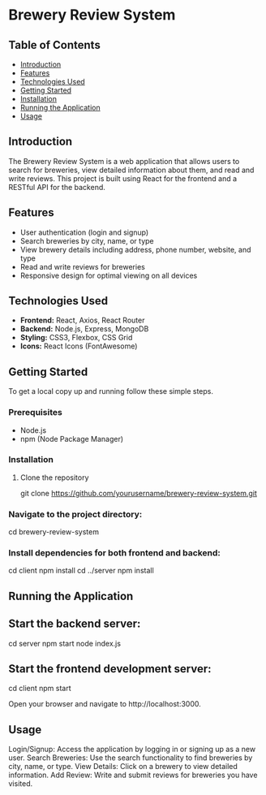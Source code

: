 # Brewery Review System

## Table of Contents
- [Introduction](#introduction)
- [Features](#features)
- [Technologies Used](#technologies-used)
- [Getting Started](#getting-started)
- [Installation](#installation)
- [Running the Application](#running-the-application)
- [Usage](#usage)

## Introduction
The Brewery Review System is a web application that allows users to search for breweries, view detailed information about them, and read and write reviews. This project is built using React for the frontend and a RESTful API for the backend.

## Features
- User authentication (login and signup)
- Search breweries by city, name, or type
- View brewery details including address, phone number, website, and type
- Read and write reviews for breweries
- Responsive design for optimal viewing on all devices

## Technologies Used
- **Frontend:** React, Axios, React Router
- **Backend:** Node.js, Express, MongoDB
- **Styling:** CSS3, Flexbox, CSS Grid
- **Icons:** React Icons (FontAwesome)

## Getting Started
To get a local copy up and running follow these simple steps.

### Prerequisites
- Node.js
- npm (Node Package Manager)

### Installation

1. Clone the repository

   git clone https://github.com/yourusername/brewery-review-system.git

### Navigate to the project directory:

   cd brewery-review-system


### Install dependencies for both frontend and backend:
   cd client
   npm install
   cd ../server
   npm install

## Running the Application
## Start the backend server:
   cd server
   npm start
   node index.js

## Start the frontend development server:
   cd client
   npm start

Open your browser and navigate to http://localhost:3000.

## Usage
Login/Signup: Access the application by logging in or signing up as a new user.
Search Breweries: Use the search functionality to find breweries by city, name, or type.
View Details: Click on a brewery to view detailed information.
Add Review: Write and submit reviews for breweries you have visited.



